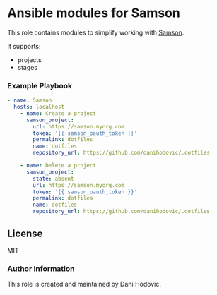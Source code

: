 # Ansible modules for Samson

This role contains modules to simplify working with
[Samson](https://github.com/zendesk/samson).

It supports:

- projects
- stages

### Example Playbook

```yml
- name: Samson
  hosts: localhost
    - name: Create a project
      samson_project:
        url: https://samson.myorg.com
        token: '{{ samson_oauth_token }}'
        permalink: dotfiles
        name: dotfiles
        repository_url: https://github.com/danihodovic/.dotfiles

    - name: Delete a project
      samson_project:
        state: absent
        url: https://samson.myorg.com
        token: '{{ samson_oauth_token }}'
        permalink: dotfiles
        name: dotfiles
        repository_url: https://github.com/danihodovic/.dotfiles
```

License
-------

MIT

### Author Information

This role is created and maintained by Dani Hodovic.
